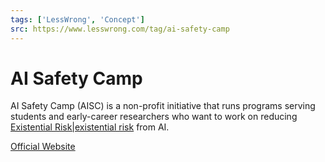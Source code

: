 ```yaml
---
tags: ['LessWrong', 'Concept']
src: https://www.lesswrong.com/tag/ai-safety-camp
---
```


# AI Safety Camp
AI Safety Camp (AISC) is a non-profit initiative that runs programs serving students and early-career researchers who want to work on reducing [Existential Risk|existential risk](https://www.lesswrong.com/tag/existential-risk) from AI.

[Official Website](https://aisafety.camp/)

